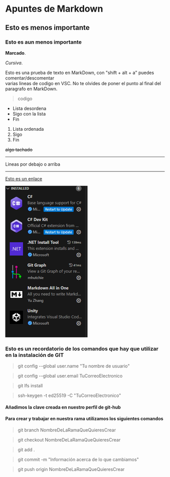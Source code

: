 # Apuntes de Markdown

## Esto es menos importante

### Esto es aun menos importante

**Marcado**.

*Cursiva*.

Esto es una prueba de texto en MarkDown, con "shift + alt + a" 
puedes comentar/descomentar <br> varias lineas de codigo en VSC. No te olvides de poner el punto al final del paragrafo en MarkDown.
<!-- VSC ya se encarga de saber cual el metodo de comentado en cada
archivo cuando haces "shift + alt + a",
arriba utilice <br> para hacer un salto de linea -->

>codigo

- Lista desordena
- Sigo con la lista
- Fin

1. Lista ordenada
2. Sigo
3. Fin

~~algo tachado~~

---

Lineas por debajo o arriba

---

[Esto es un enlace](https://www.markdownguide.org/cheat-sheet/)

![Y esto una imagen, o enlazas un direccion online o dejas una imagen en la carpeta del Markdown, estas son la extensiones utilizadas en clase](extensiones.png)

### Esto es un recordatorio de los comandos que hay que utilizar en la instalación de **GIT**

>git config --global user.name "Tu nombre de usuario"

>git config --global user.email TuCorreoElectronico

>git lfs install

>ssh-keygen -t ed25519 -C "TuCorreoElectronico"

#### Añadimos la clave creada en nuestro perfil de git-hub

#### Para crear y trabajar en nuestra rama utilizamos los siguientes comandos

>git branch NombreDeLaRamaQueQuieresCrear

>git checkout NombreDeLaRamaQueQuieresCrear

>git add .

>git commit -m "Información acerca de lo que cambiamos"

>git push origin NombreDeLaRamaQueQuieresCrear
